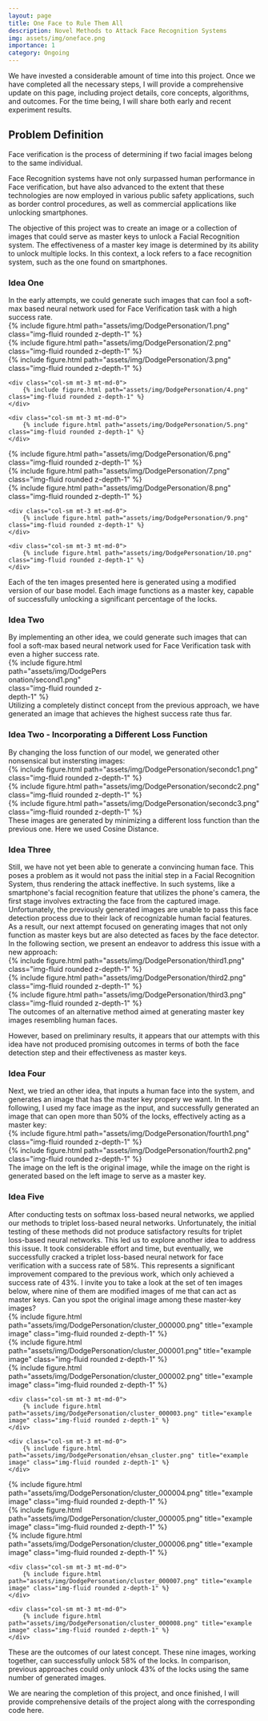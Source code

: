 ```yaml
---
layout: page
title: One Face to Rule Them All
description: Novel Methods to Attack Face Recognition Systems
img: assets/img/oneface.png
importance: 1
category: Ongoing
---
```





We have invested a considerable amount of time into this project. Once we have completed all the necessary steps, I will provide a comprehensive update on this page, including project details, core concepts, algorithms, and outcomes. For the time being, I will share both early and recent experiment results.


<h2>Problem Definition</h2>

Face verification is the process of determining if two facial images belong to the same individual.

Face Recognition systems have not only surpassed human performance in Face verification, but have also advanced to the extent that these technologies are now employed in various public safety applications, such as border control procedures, as well as commercial applications like unlocking smartphones.  

The objective of this project was to create an image or a collection of images that could serve as master keys to unlock a Facial Recognition system. The effectiveness of a master key image is determined by its ability to unlock multiple locks. In this context, a lock refers to a face recognition system, such as the one found on smartphones.


<h3>Idea One</h3>
In the early attempts, we could generate such images that can fool a soft-max based neural network used for Face Verification task with a high success rate.


<div class="row">
    <div class="col-sm mt-3 mt-md-0">
        {% include figure.html path="assets/img/DodgePersonation/1.png"  class="img-fluid rounded z-depth-1" %}
    </div>
    <div class="col-sm mt-3 mt-md-0">
        {% include figure.html path="assets/img/DodgePersonation/2.png"  class="img-fluid rounded z-depth-1" %}
    </div>
    <div class="col-sm mt-3 mt-md-0">
        {% include figure.html path="assets/img/DodgePersonation/3.png" class="img-fluid rounded z-depth-1" %}
    </div>

    <div class="col-sm mt-3 mt-md-0">
        {% include figure.html path="assets/img/DodgePersonation/4.png" class="img-fluid rounded z-depth-1" %}
    </div>

    <div class="col-sm mt-3 mt-md-0">
        {% include figure.html path="assets/img/DodgePersonation/5.png" class="img-fluid rounded z-depth-1" %}
    </div>

</div>

<div class="row">
    <div class="col-sm mt-3 mt-md-0">
        {% include figure.html path="assets/img/DodgePersonation/6.png" class="img-fluid rounded z-depth-1" %}
    </div>
    <div class="col-sm mt-3 mt-md-0">
        {% include figure.html path="assets/img/DodgePersonation/7.png" class="img-fluid rounded z-depth-1" %}
    </div>
    <div class="col-sm mt-3 mt-md-0">
        {% include figure.html path="assets/img/DodgePersonation/8.png" class="img-fluid rounded z-depth-1" %}
    </div>

    <div class="col-sm mt-3 mt-md-0">
        {% include figure.html path="assets/img/DodgePersonation/9.png"  class="img-fluid rounded z-depth-1" %}
    </div>

    <div class="col-sm mt-3 mt-md-0">
        {% include figure.html path="assets/img/DodgePersonation/10.png" class="img-fluid rounded z-depth-1" %}
    </div>

</div>
<div class="caption">
    Each of the ten images presented here is generated using a modified version of our base model. Each image functions as a master key, capable of successfully unlocking a significant percentage of the locks.
</div>


<h3>Idea Two</h3>
By implementing an other idea, we could generate such images that can fool a soft-max based neural network used for Face Verification task with even a higher success rate.


<div class="row">
    <div class='container' style='max-width: 40%;'>
    <div class="col-sm mt-3 mt-md-0">
        {% include figure.html path="assets/img/DodgePersonation/second1.png"  class="img-fluid rounded z-depth-1" %}
    </div>
        </div>

</div>
<div class="caption">
    Utilizing a completely distinct concept from the previous approach, we have generated an image that achieves the highest success rate thus far.
</div>

<h3>Idea Two - Incorporating a Different Loss Function</h3>
By changing the loss function of our model, we generated other nonsensical but instersting images:
<div class="row">
    <div class="col-sm mt-3 mt-md-0">
        {% include figure.html path="assets/img/DodgePersonation/secondc1.png" class="img-fluid rounded z-depth-1" %}
    </div>
    <div class="col-sm mt-3 mt-md-0">
        {% include figure.html path="assets/img/DodgePersonation/secondc2.png" class="img-fluid rounded z-depth-1" %}
    </div>
    <div class="col-sm mt-3 mt-md-0">
        {% include figure.html path="assets/img/DodgePersonation/secondc3.png" class="img-fluid rounded z-depth-1" %}
    </div>

</div>
<div class="caption">
    These images are generated by minimizing a different loss function than the previous one. Here we used Cosine Distance.
</div>


<h3>Idea Three</h3>
Still, we have not yet been able to generate a convincing human face. This poses a problem as it would not pass the initial step in a Facial Recognition System, thus rendering the attack ineffective. In such systems, like a smartphone's facial recognition feature that utilizes the phone's camera, the first stage involves extracting the face from the captured image. Unfortunately, the previously generated images are unable to pass this face detection process due to their lack of recognizable human facial features. As a result, our next attempt focused on generating images that not only function as master keys but are also detected as faces by the face detector. In the following section, we present an endeavor to address this issue with a new approach:


<div class="row">
    <div class="col-sm mt-3 mt-md-0">
        {% include figure.html path="assets/img/DodgePersonation/third1.png" class="img-fluid rounded z-depth-1" %}
    </div>
    <div class="col-sm mt-3 mt-md-0">
        {% include figure.html path="assets/img/DodgePersonation/third2.png" class="img-fluid rounded z-depth-1" %}
    </div>
    <div class="col-sm mt-3 mt-md-0">
        {% include figure.html path="assets/img/DodgePersonation/third3.png" class="img-fluid rounded z-depth-1" %}
    </div>

</div>
<div class="caption">
    The outcomes of an alternative method aimed at generating master key images resembling human faces.
</div>


However, based on preliminary results, it appears that our attempts with this idea have not produced promising outcomes in terms of both the face detection step and their effectiveness as master keys.


<h3>Idea Four</h3>
Next, we tried an other idea, that inputs a human face into the system, and generates an image that has the master key propery we want. In the following, I used my face image as the input, and successfully generated an image that can open more than 50% of the locks, effectively acting as a master key:

<div class="row">
    <div class="col-sm mt-3 mt-md-0">
        {% include figure.html path="assets/img/DodgePersonation/fourth1.png" class="img-fluid rounded z-depth-1" %}
    </div>
    <div class="col-sm mt-3 mt-md-0">
        {% include figure.html path="assets/img/DodgePersonation/fourth2.png" class="img-fluid rounded z-depth-1" %}
    </div>


</div>
<div class="caption">
The image on the left is the original image, while the image on the right is generated based on the left image to serve as a master key.
</div>

<h3>Idea Five</h3>
After conducting tests on softmax loss-based neural networks, we applied our methods to triplet loss-based neural networks. Unfortunately, the initial testing of these methods did not produce satisfactory results for triplet loss-based neural networks. This led us to explore another idea to address this issue. It took considerable effort and time, but eventually, we successfully cracked a triplet loss-based neural network for face verification with a success rate of 58%. This represents a significant improvement compared to the previous work, which only achieved a success rate of 43%. I invite you to take a look at the set of ten images below, where nine of them are modified images of me that can act as master keys. Can you spot the original image among these master-key images?



<div class="row">
    <div class="col-sm mt-3 mt-md-0">
        {% include figure.html path="assets/img/DodgePersonation/cluster_000000.png" title="example image" class="img-fluid rounded z-depth-1" %}
    </div>
    <div class="col-sm mt-3 mt-md-0">
        {% include figure.html path="assets/img/DodgePersonation/cluster_000001.png" title="example image" class="img-fluid rounded z-depth-1" %}
    </div>
    <div class="col-sm mt-3 mt-md-0">
        {% include figure.html path="assets/img/DodgePersonation/cluster_000002.png" title="example image" class="img-fluid rounded z-depth-1" %}
    </div>

    <div class="col-sm mt-3 mt-md-0">
        {% include figure.html path="assets/img/DodgePersonation/cluster_000003.png" title="example image" class="img-fluid rounded z-depth-1" %}
    </div>

    <div class="col-sm mt-3 mt-md-0">
        {% include figure.html path="assets/img/DodgePersonation/ehsan_cluster.png" title="example image" class="img-fluid rounded z-depth-1" %}
    </div>

</div>

<div class="row">
    <div class="col-sm mt-3 mt-md-0">
        {% include figure.html path="assets/img/DodgePersonation/cluster_000004.png" title="example image" class="img-fluid rounded z-depth-1" %}
    </div>
    <div class="col-sm mt-3 mt-md-0">
        {% include figure.html path="assets/img/DodgePersonation/cluster_000005.png" title="example image" class="img-fluid rounded z-depth-1" %}
    </div>
    <div class="col-sm mt-3 mt-md-0">
        {% include figure.html path="assets/img/DodgePersonation/cluster_000006.png" title="example image" class="img-fluid rounded z-depth-1" %}
    </div>

    <div class="col-sm mt-3 mt-md-0">
        {% include figure.html path="assets/img/DodgePersonation/cluster_000007.png" title="example image" class="img-fluid rounded z-depth-1" %}
    </div>

    <div class="col-sm mt-3 mt-md-0">
        {% include figure.html path="assets/img/DodgePersonation/cluster_000008.png" title="example image" class="img-fluid rounded z-depth-1" %}
    </div>

</div>
<div class="caption">
    These are the outcomes of our latest concept. These nine images, working together, can successfully unlock 58% of the locks. In comparison, previous approaches could only unlock 43% of the locks using the same number of generated images.
</div>


We are nearing the completion of this project, and once finished, I will provide comprehensive details of the project along with the corresponding code here.

